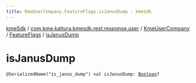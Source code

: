 ```yaml
---
title: KmeUserCompany.FeatureFlags.isJanusDump - kmeSdk
---
```


[kmeSdk](../../../index.html) / [com.kme.kaltura.kmesdk.rest.response.user](../../index.html) / [KmeUserCompany](../index.html) / [FeatureFlags](index.html) / [isJanusDump](./is-janus-dump.html)

# isJanusDump

`@SerializedName("is_janus_dump") val isJanusDump: `[`Boolean`](https://kotlinlang.org/api/latest/jvm/stdlib/kotlin/-boolean/index.html)`?`